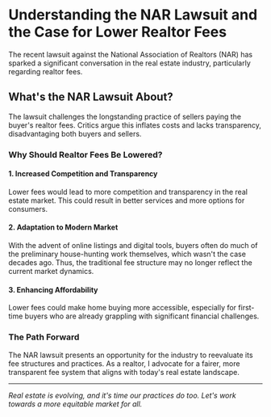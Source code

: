 # Understanding the NAR Lawsuit and the Case for Lower Realtor Fees

The recent lawsuit against the National Association of Realtors (NAR) has sparked a significant conversation in the real estate industry, particularly regarding realtor fees.

## What's the NAR Lawsuit About?

The lawsuit challenges the longstanding practice of sellers paying the buyer's realtor fees. Critics argue this inflates costs and lacks transparency, disadvantaging both buyers and sellers.

### Why Should Realtor Fees Be Lowered?

#### 1. Increased Competition and Transparency
Lower fees would lead to more competition and transparency in the real estate market. This could result in better services and more options for consumers.

#### 2. Adaptation to Modern Market
With the advent of online listings and digital tools, buyers often do much of the preliminary house-hunting work themselves, which wasn't the case decades ago. Thus, the traditional fee structure may no longer reflect the current market dynamics.

#### 3. Enhancing Affordability
Lower fees could make home buying more accessible, especially for first-time buyers who are already grappling with significant financial challenges.

### The Path Forward

The NAR lawsuit presents an opportunity for the industry to reevaluate its fee structures and practices. As a realtor, I advocate for a fairer, more transparent fee system that aligns with today's real estate landscape.

---

*Real estate is evolving, and it's time our practices do too. Let's work towards a more equitable market for all.*
